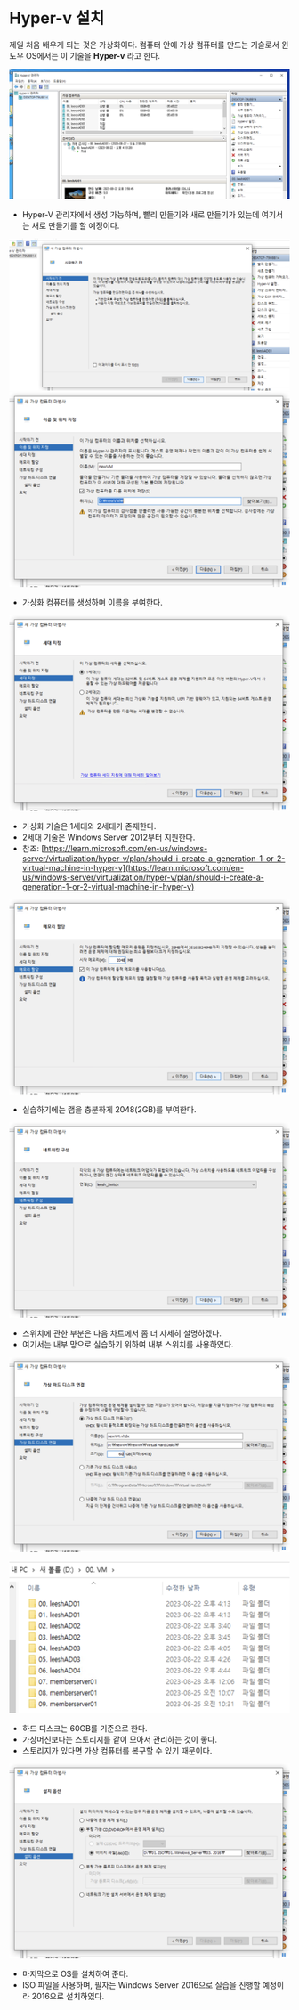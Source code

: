 # Hyper-v 설치

제일 처음 배우게 되는 것은 가상화이다. 컴퓨터 안에 가상 컴퓨터를 만드는 기술로서 윈도우 OS에서는 이 기술을 __Hyper-v__ 라고 한다.

![./md_img/01_hyper-v1.png](./md_img/01_hyper-v1.png)

* Hyper-V 관리자에서 생성 가능하며, 빨리 만들기와 새로 만들기가 있는데 여기서는 새로 만들기를 할 예정이다.

![./md_img/01_hyper-v2.png](./md_img/01_hyper-v2.png)
<br>
![./md_img/01_hyper-v3.png](./md_img/01_hyper-v3.png)

* 가상화 컴퓨터를 생성하며 이름을 부여한다.

![./md_img/01_hyper-v4.png](./md_img/01_hyper-v4.png)

* 가상화 기술은 1세대와 2세대가 존재한다.
* 2세대 기술은 Windows Server 2012부터 지원한다.
* 참조: [https://learn.microsoft.com/en-us/windows-server/virtualization/hyper-v/plan/should-i-create-a-generation-1-or-2-virtual-machine-in-hyper-v](https://learn.microsoft.com/en-us/windows-server/virtualization/hyper-v/plan/should-i-create-a-generation-1-or-2-virtual-machine-in-hyper-v)

![./md_img/01_hyper-v5.png](./md_img/01_hyper-v5.png)

* 실습하기에는 램을 충분하게 2048(2GB)를 부여한다.

![./md_img/01_hyper-v6.png](./md_img/01_hyper-v6.png)

* 스위치에 관한 부분은 다음 차트에서 좀 더 자세히 설명하겠다.
* 여기서는 내부 망으로 실습하기 위하여 내부 스위치를 사용하였다.

![./md_img/01_hyper-v7.png](./md_img/01_hyper-v7.png)

![./md_img/01_hyper-v9.png](./md_img/01_hyper-v9.png)

* 하드 디스크는 60GB를 기준으로 한다.
* 가상머신보다는 스토리지를 같이 모아서 관리하는 것이 좋다.
* 스토리지가 있다면 가상 컴퓨터를 복구할 수 있기 때문이다.

![./md_img/01_hyper-v8.png](./md_img/01_hyper-v8.png)

* 마지막으로 OS를 설치하여 준다.
* ISO 파일을 사용하며, 필자는 Windows Server 2016으로 실습을 진행할 예정이라 2016으로 설치하였다.
